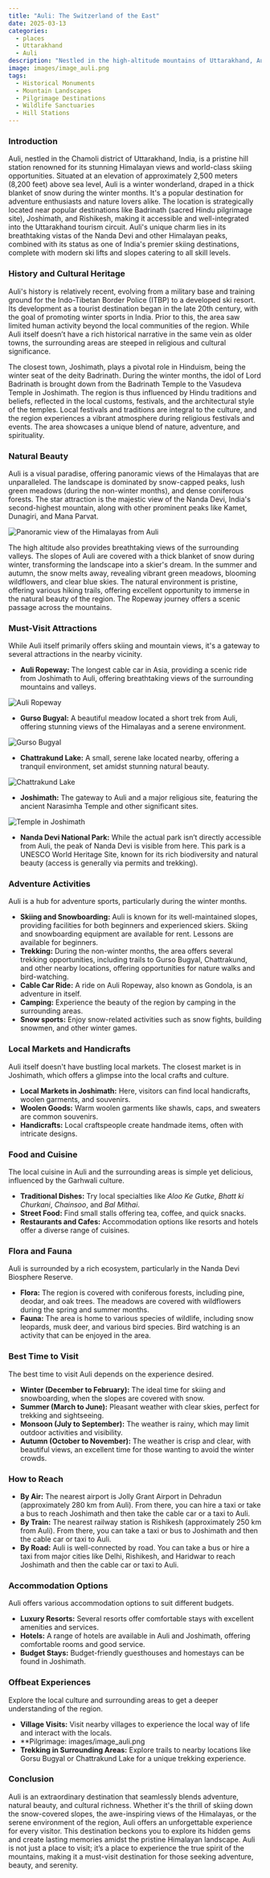 ```yaml
---
title: "Auli: The Switzerland of the East"
date: 2025-03-13
categories:
  - places
  - Uttarakhand
  - Auli
description: "Nestled in the high-altitude mountains of Uttarakhand, Auli is a charming hill station known for its pristine alpine meadows and breathtaking views of the Himalayas. Often referred to as 'Switzerland of the East,' it offers serene landscapes and thrilling adventure activities. Nearby attractions include the famous Tsomoriri Glacier and Dora Nili Neyma Glacier, adding to its allure as a must-visit destination."
image: images/image_auli.png
tags: 
  - Historical Monuments
  - Mountain Landscapes
  - Pilgrimage Destinations
  - Wildlife Sanctuaries
  - Hill Stations
---
```



### **Introduction**

Auli, nestled in the Chamoli district of Uttarakhand, India, is a pristine hill station renowned for its stunning Himalayan views and world-class skiing opportunities. Situated at an elevation of approximately 2,500 meters (8,200 feet) above sea level, Auli is a winter wonderland, draped in a thick blanket of snow during the winter months. It's a popular destination for adventure enthusiasts and nature lovers alike. The location is strategically located near popular destinations like Badrinath (sacred Hindu pilgrimage site), Joshimath, and Rishikesh, making it accessible and well-integrated into the Uttarakhand tourism circuit. Auli's unique charm lies in its breathtaking vistas of the Nanda Devi and other Himalayan peaks, combined with its status as one of India's premier skiing destinations, complete with modern ski lifts and slopes catering to all skill levels.

### **History and Cultural Heritage**

Auli's history is relatively recent, evolving from a military base and training ground for the Indo-Tibetan Border Police (ITBP) to a developed ski resort. Its development as a tourist destination began in the late 20th century, with the goal of promoting winter sports in India. Prior to this, the area saw limited human activity beyond the local communities of the region. While Auli itself doesn’t have a rich historical narrative in the same vein as older towns, the surrounding areas are steeped in religious and cultural significance.

The closest town, Joshimath, plays a pivotal role in Hinduism, being the winter seat of the deity Badrinath. During the winter months, the idol of Lord Badrinath is brought down from the Badrinath Temple to the Vasudeva Temple in Joshimath. The region is thus influenced by Hindu traditions and beliefs, reflected in the local customs, festivals, and the architectural style of the temples. Local festivals and traditions are integral to the culture, and the region experiences a vibrant atmosphere during religious festivals and events. The area showcases a unique blend of nature, adventure, and spirituality.

###  **Natural Beauty**

Auli is a visual paradise, offering panoramic views of the Himalayas that are unparalleled. The landscape is dominated by snow-capped peaks, lush green meadows (during the non-winter months), and dense coniferous forests. The star attraction is the majestic view of the Nanda Devi, India's second-highest mountain, along with other prominent peaks like Kamet, Dunagiri, and Mana Parvat.

<img src="placeholder_image_auli_mountain_view.jpg" alt="Panoramic view of the Himalayas from Auli">

The high altitude also provides breathtaking views of the surrounding valleys. The slopes of Auli are covered with a thick blanket of snow during winter, transforming the landscape into a skier's dream. In the summer and autumn, the snow melts away, revealing vibrant green meadows, blooming wildflowers, and clear blue skies. The natural environment is pristine, offering various hiking trails, offering excellent opportunity to immerse in the natural beauty of the region. The Ropeway journey offers a scenic passage across the mountains.

### **Must-Visit Attractions**

While Auli itself primarily offers skiing and mountain views, it's a gateway to several attractions in the nearby vicinity.

*   **Auli Ropeway:** The longest cable car in Asia, providing a scenic ride from Joshimath to Auli, offering breathtaking views of the surrounding mountains and valleys.

<img src="placeholder_image_auli_ropeway.jpg" alt="Auli Ropeway">

*   **Gurso Bugyal:** A beautiful meadow located a short trek from Auli, offering stunning views of the Himalayas and a serene environment.

<img src="placeholder_image_gurso_bugyal.jpg" alt="Gurso Bugyal">

*   **Chattrakund Lake:** A small, serene lake located nearby, offering a tranquil environment, set amidst stunning natural beauty.

<img src="placeholder_image_chattrakund_lake.jpg" alt="Chattrakund Lake">

*   **Joshimath:** The gateway to Auli and a major religious site, featuring the ancient Narasimha Temple and other significant sites.

<img src="placeholder_image_joshimath_temple.jpg" alt="Temple in Joshimath">

*   **Nanda Devi National Park:** While the actual park isn’t directly accessible from Auli, the peak of Nanda Devi is visible from here. This park is a UNESCO World Heritage Site, known for its rich biodiversity and natural beauty (access is generally via permits and trekking).

### **Adventure Activities**

Auli is a hub for adventure sports, particularly during the winter months.

*   **Skiing and Snowboarding:** Auli is known for its well-maintained slopes, providing facilities for both beginners and experienced skiers. Skiing and snowboarding equipment are available for rent. Lessons are available for beginners.
*   **Trekking:** During the non-winter months, the area offers several trekking opportunities, including trails to Gurso Bugyal, Chattrakund, and other nearby locations, offering opportunities for nature walks and bird-watching.
*   **Cable Car Ride:** A ride on Auli Ropeway, also known as Gondola, is an adventure in itself.
*   **Camping:** Experience the beauty of the region by camping in the surrounding areas.
*   **Snow sports:** Enjoy snow-related activities such as snow fights, building snowmen, and other winter games.

### **Local Markets and Handicrafts**

Auli itself doesn't have bustling local markets. The closest market is in Joshimath, which offers a glimpse into the local crafts and culture.

*   **Local Markets in Joshimath:** Here, visitors can find local handicrafts, woolen garments, and souvenirs.
*   **Woolen Goods:** Warm woolen garments like shawls, caps, and sweaters are common souvenirs.
*   **Handicrafts:** Local craftspeople create handmade items, often with intricate designs.

### **Food and Cuisine**

The local cuisine in Auli and the surrounding areas is simple yet delicious, influenced by the Garhwali culture.

*   **Traditional Dishes:** Try local specialties like *Aloo Ke Gutke*, *Bhatt ki Churkani*, *Chainsoo*, and *Bal Mithai*.
*   **Street Food:** Find small stalls offering tea, coffee, and quick snacks.
*   **Restaurants and Cafes:** Accommodation options like resorts and hotels offer a diverse range of cuisines.

### **Flora and Fauna**

Auli is surrounded by a rich ecosystem, particularly in the Nanda Devi Biosphere Reserve.

*   **Flora:** The region is covered with coniferous forests, including pine, deodar, and oak trees. The meadows are covered with wildflowers during the spring and summer months.
*   **Fauna:** The area is home to various species of wildlife, including snow leopards, musk deer, and various bird species. Bird watching is an activity that can be enjoyed in the area.

### **Best Time to Visit**

The best time to visit Auli depends on the experience desired.

*   **Winter (December to February):** The ideal time for skiing and snowboarding, when the slopes are covered with snow.
*   **Summer (March to June):** Pleasant weather with clear skies, perfect for trekking and sightseeing.
*   **Monsoon (July to September):** The weather is rainy, which may limit outdoor activities and visibility.
*   **Autumn (October to November):** The weather is crisp and clear, with beautiful views, an excellent time for those wanting to avoid the winter crowds.

### **How to Reach**

*   **By Air:** The nearest airport is Jolly Grant Airport in Dehradun (approximately 280 km from Auli). From there, you can hire a taxi or take a bus to reach Joshimath and then take the cable car or a taxi to Auli.
*   **By Train:** The nearest railway station is Rishikesh (approximately 250 km from Auli). From there, you can take a taxi or bus to Joshimath and then the cable car or taxi to Auli.
*   **By Road:** Auli is well-connected by road. You can take a bus or hire a taxi from major cities like Delhi, Rishikesh, and Haridwar to reach Joshimath and then the cable car or taxi to Auli.

### **Accommodation Options**

Auli offers various accommodation options to suit different budgets.

*   **Luxury Resorts:** Several resorts offer comfortable stays with excellent amenities and services.
*   **Hotels:** A range of hotels are available in Auli and Joshimath, offering comfortable rooms and good service.
*   **Budget Stays:** Budget-friendly guesthouses and homestays can be found in Joshimath.

### **Offbeat Experiences**

Explore the local culture and surrounding areas to get a deeper understanding of the region.

*   **Village Visits:** Visit nearby villages to experience the local way of life and interact with the locals.
*   **Pilgrimage: images/image_auli.png
*   **Trekking in Surrounding Areas:** Explore trails to nearby locations like Gorsu Bugyal or Chattrakund Lake for a unique trekking experience.

### **Conclusion**

Auli is an extraordinary destination that seamlessly blends adventure, natural beauty, and cultural richness. Whether it's the thrill of skiing down the snow-covered slopes, the awe-inspiring views of the Himalayas, or the serene environment of the region, Auli offers an unforgettable experience for every visitor. This destination beckons you to explore its hidden gems and create lasting memories amidst the pristine Himalayan landscape. Auli is not just a place to visit; it’s a place to experience the true spirit of the mountains, making it a must-visit destination for those seeking adventure, beauty, and serenity.


